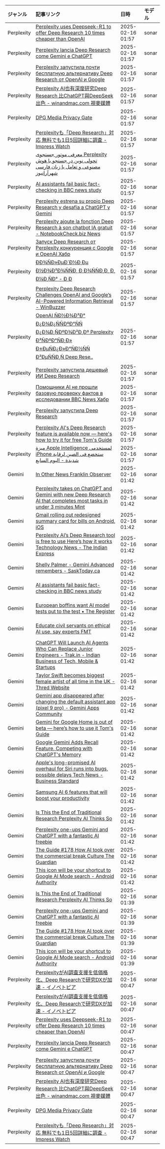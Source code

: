 | ジャンル | 記事リンク | 日時 | モデル |
| :----- | :----- | :----- | :----- |
| Perplexity | [Perplexity uses Deepseek-R1 to offer Deep Research 10 times cheaper than OpenAI](Perplexity_1739639460.md) | 2025-02-16 01:57 | sonar |
| Perplexity | [Perplexity lancia Deep Research come Gemini e ChatGPT](Perplexity_1739639417.md) | 2025-02-16 01:57 | sonar |
| Perplexity | [Perplexity запустила почти бесплатную альтернативу Deep Research от OpenAI и Google](Perplexity_1739639372.md) | 2025-02-16 01:57 | sonar |
| Perplexity | [Perplexity AI也有深度研究Deep Research 比ChatGPT與DeepSeek出色 - winandmac.com 視麥媒體](Perplexity_1739639327.md) | 2025-02-16 01:57 | sonar |
| Perplexity | [DPG Media Privacy Gate](Perplexity_1739639286.md) | 2025-02-16 01:57 | sonar |
| Perplexity | [Perplexityも「Deep Research」対応 無料でも1日5回詳細に調査 - Impress Watch](Perplexity_1739639241.md) | 2025-02-16 01:57 | sonar |
| Perplexity | [معرفی موتور جستجوی Perplexity تحولی نوین در جستجو با هوش مصنوعی و تعامل با زبان فارسی شهرآرانیوز](Perplexity_1739639203.md) | 2025-02-16 01:57 | sonar |
| Perplexity | [AI assistants fail basic fact-checking in BBC news study](Perplexity_1739639155.md) | 2025-02-16 01:57 | sonar |
| Perplexity | [Perplexity estrena su propio Deep Research y desafía a ChatGPT y Gemini](Perplexity_1739639110.md) | 2025-02-16 01:57 | sonar |
| Perplexity | [Perplexity ajoute la fonction Deep Research à son chatbot IA gratuit - NotebookCheck.biz News](Perplexity_1739639068.md) | 2025-02-16 01:57 | sonar |
| Perplexity | [Запуск Deep Research от Perplexity конкуренция с Google и OpenAI Хабр](Perplexity_1739639022.md) | 2025-02-16 01:57 | sonar |
| Perplexity | [ÐÐ¾ÑÐ»ÐµÐ´Ð½Ð¸Ðµ Ð½Ð¾Ð²Ð¾ÑÑÐ¸ Ð Ð¾ÑÑÐ¸Ð¸ Ð¸ Ð¼Ð¸ÑÐ° - Ð Ð](Perplexity_1739638979.md) | 2025-02-16 01:57 | sonar |
| Perplexity | [Perplexity Deep Research Challenges OpenAI and Google’s AI-Powered Information Retrieval - WinBuzzer](Perplexity_1739638935.md) | 2025-02-16 01:57 | sonar |
| Perplexity | [OpenAI ÑÐ½Ð¾Ð²Ð° Ð¿Ð¾Ð¿ÑÑÐºÐ°ÑÑ Ð¿Ð¾Ð¸ÑÐºÐ¾Ð²Ð¸Ðº Perplexity Ð²ÑÐºÐ°ÑÐ¸Ð» Ð±ÐµÑÐ¿Ð»Ð°ÑÐ½ÑÑ Ð²ÐµÑÑÐ¸Ñ Deep Rese..](Perplexity_1739638884.md) | 2025-02-16 01:57 | sonar |
| Perplexity | [Perplexity запустила дешевый ИИ Deep Research](Perplexity_1739638840.md) | 2025-02-16 01:57 | sonar |
| Perplexity | [Помощники AI не прошли базовую проверку фактов в исследовании BBC News Хабр](Perplexity_1739638794.md) | 2025-02-16 01:57 | sonar |
| Perplexity | [Perplexity запустила Deep Research](Perplexity_1739638752.md) | 2025-02-16 01:57 | sonar |
| Perplexity | [Perplexity AI's Deep Research feature is available now — here's how to try it for free Tom's Guide](Perplexity_1739638705.md) | 2025-02-16 01:57 | sonar |
| Perplexity | [ميزة Apple Intelligence لمستخدمى iPhone ستخضع فى الصين لرقابة شديدة - اليوم السابع](Perplexity_1739638658.md) | 2025-02-16 01:57 | sonar |
| Gemini | [In Other News Franklin Observer](Gemini_1739638610.md) | 2025-02-16 01:42 | sonar |
| Gemini | [Perplexity takes on ChatGPT and Gemini with new Deep Research AI that completes most tasks in under 3 minutes Mint](Gemini_1739638564.md) | 2025-02-16 01:42 | sonar |
| Gemini | [Gmail rolling out redesigned summary card for bills on Android, iOS](Gemini_1739638512.md) | 2025-02-16 01:42 | sonar |
| Gemini | [Perplexity AI’s Deep Research tool is free to use Here’s how it works Technology News - The Indian Express](Gemini_1739638471.md) | 2025-02-16 01:42 | sonar |
| Gemini | [Shelly Palmer - Gemini Advanced remembers - SaskToday.ca](Gemini_1739638427.md) | 2025-02-16 01:42 | sonar |
| Gemini | [AI assistants fail basic fact-checking in BBC news study](Gemini_1739638380.md) | 2025-02-16 01:42 | sonar |
| Gemini | [European boffins want AI model tests put to the test • The Register](Gemini_1739638329.md) | 2025-02-16 01:42 | sonar |
| Gemini | [Educate civil servants on ethical AI use, say experts FMT](Gemini_1739638288.md) | 2025-02-16 01:42 | sonar |
| Gemini | [ChatGPT Will Launch AI Agents Who Can Replace Junior Engineers - Trak.in - Indian Business of Tech, Mobile & Startups](Gemini_1739638241.md) | 2025-02-16 01:42 | sonar |
| Gemini | [Taylor Swift becomes biggest female artist of all time in the UK - Thred Website](Gemini_1739638195.md) | 2025-02-16 01:42 | sonar |
| Gemini | [Gemini app disappeared after changing the default assistant app (pixel 9 pro) - Gemini Apps Community](Gemini_1739638144.md) | 2025-02-16 01:42 | sonar |
| Gemini | [Gemini for Google Home is out of beta — here’s how to use it Tom's Guide](Gemini_1739638098.md) | 2025-02-16 01:42 | sonar |
| Gemini | [Google Gemini Adds Recall Feature, Competing with ChatGPT's Memory](Gemini_1739638049.md) | 2025-02-16 01:42 | sonar |
| Gemini | [Apple's long-promised AI overhaul for Siri runs into bugs, possible delays Tech News - Business Standard](Gemini_1739638004.md) | 2025-02-16 01:42 | sonar |
| Gemini | [Samsung AI 6 features that will boost your productivity](Gemini_1739637958.md) | 2025-02-16 01:42 | sonar |
| Gemini | [Is This the End of Traditional Research Perplexity AI Thinks So](Gemini_1739637910.md) | 2025-02-16 01:42 | sonar |
| Gemini | [Perplexity one-ups Gemini and ChatGPT with a fantastic AI freebie](Gemini_1739637862.md) | 2025-02-16 01:42 | sonar |
| Gemini | [The Guide #178 How AI took over the commercial break Culture The Guardian](Gemini_1739637817.md) | 2025-02-16 01:42 | sonar |
| Gemini | [This icon will be your shortcut to Google AI Mode search - Android Authority](Gemini_1739637771.md) | 2025-02-16 01:42 | sonar |
| Gemini | [Is This the End of Traditional Research Perplexity AI Thinks So](Gemini_1739637697.md) | 2025-02-16 01:39 | sonar |
| Gemini | [Perplexity one-ups Gemini and ChatGPT with a fantastic AI freebie](Gemini_1739637651.md) | 2025-02-16 01:39 | sonar |
| Gemini | [The Guide #178 How AI took over the commercial break Culture The Guardian](Gemini_1739637605.md) | 2025-02-16 01:39 | sonar |
| Gemini | [This icon will be your shortcut to Google AI Mode search - Android Authority](Gemini_1739637559.md) | 2025-02-16 01:39 | sonar |
| Perplexity | [PerplexityがAI調査支援を低価格化、Deep Researchで研究DXが加速 - イノベトピア](Perplexity_1739636154.md) | 2025-02-16 00:47 | sonar |
| Perplexity | [PerplexityがAI調査支援を低価格化、Deep Researchで研究DXが加速 - イノベトピア](Perplexity_1739636110.md) | 2025-02-16 00:47 | sonar |
| Perplexity | [Perplexity uses Deepseek-R1 to offer Deep Research 10 times cheaper than OpenAI](Perplexity_1739636062.md) | 2025-02-16 00:47 | sonar |
| Perplexity | [Perplexity lancia Deep Research come Gemini e ChatGPT](Perplexity_1739636015.md) | 2025-02-16 00:47 | sonar |
| Perplexity | [Perplexity запустила почти бесплатную альтернативу Deep Research от OpenAI и Google](Perplexity_1739635966.md) | 2025-02-16 00:47 | sonar |
| Perplexity | [Perplexity AI也有深度研究Deep Research 比ChatGPT與DeepSeek出色 - winandmac.com 視麥媒體](Perplexity_1739635914.md) | 2025-02-16 00:47 | sonar |
| Perplexity | [DPG Media Privacy Gate](Perplexity_1739635867.md) | 2025-02-16 00:47 | sonar |
| Perplexity | [Perplexityも「Deep Research」対応 無料でも1日5回詳細に調査 - Impress Watch](Perplexity_1739634999.md) | 2025-02-16 00:47 | sonar |

